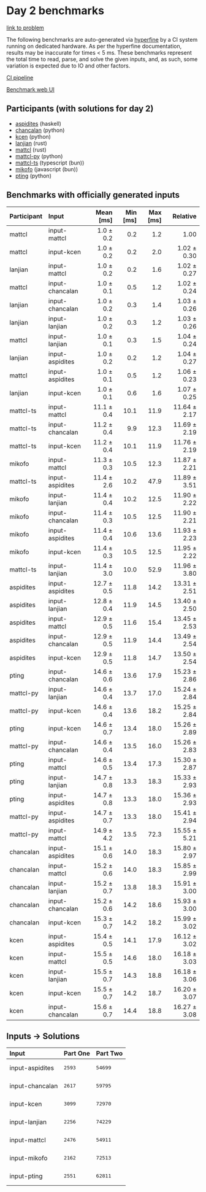 # Day 2 benchmarks

[link to problem](https://adventofcode.com/2023/day/2)

The following benchmarks are auto-generated via
[hyperfine](https://github.com/sharkdp/hyperfine) by a CI system running on
dedicated hardware. As per the hyperfine documentation, results may be
inaccurate for times < 5 ms. These benchmarks represent the total time to read,
parse, and solve the given inputs, and, as such, some variation is expected due
to IO and other factors.

[CI pipeline](http://ci.papercode.net:8080/teams/main/pipelines/aoc2023)

[Benchmark web UI](https://aoc.ancalagon.black)


## Participants (with solutions for day 2)

- [aspidites](https://github.com/aspidites/aoc2023) (haskell)
- [chancalan](https://github.com/chancalan/aoc2023) (python)
- [kcen](https://github.com/kcen/aoc2023) (python)
- [lanjian](https://github.com/lanjian/aoc-2023) (rust)
- [mattcl](https://github.com/mattcl/aoc2023) (rust)
- [mattcl-py](https://github.com/mattcl/aoc2023-py) (python)
- [mattcl-ts](https://github.com/mattcl/aoc2023-js) (typescript (bun))
- [mikofo](https://github.com/mikofo/advent-of-code-2023) (javascript (bun))
- [pting](https://github.com/pting/aoc2023) (python)


## Benchmarks with officially generated inputs

| Participant | Input | Mean [ms] | Min [ms] | Max [ms] | Relative |
|:---|:---|---:|---:|---:|---:|
| mattcl | input-mattcl | 1.0 ± 0.2 | 0.2 | 1.2 | 1.00 |
| mattcl | input-kcen | 1.0 ± 0.2 | 0.2 | 2.0 | 1.02 ± 0.30 |
| lanjian | input-mattcl | 1.0 ± 0.2 | 0.2 | 1.6 | 1.02 ± 0.27 |
| mattcl | input-chancalan | 1.0 ± 0.1 | 0.5 | 1.2 | 1.02 ± 0.24 |
| lanjian | input-chancalan | 1.0 ± 0.2 | 0.3 | 1.4 | 1.03 ± 0.26 |
| lanjian | input-lanjian | 1.0 ± 0.2 | 0.3 | 1.2 | 1.03 ± 0.26 |
| mattcl | input-lanjian | 1.0 ± 0.1 | 0.3 | 1.5 | 1.04 ± 0.24 |
| lanjian | input-aspidites | 1.0 ± 0.2 | 0.2 | 1.2 | 1.04 ± 0.27 |
| mattcl | input-aspidites | 1.0 ± 0.1 | 0.5 | 1.2 | 1.06 ± 0.23 |
| lanjian | input-kcen | 1.0 ± 0.1 | 0.6 | 1.6 | 1.07 ± 0.25 |
| mattcl-ts | input-mattcl | 11.1 ± 0.4 | 10.1 | 11.9 | 11.64 ± 2.17 |
| mattcl-ts | input-chancalan | 11.2 ± 0.4 | 9.9 | 12.3 | 11.69 ± 2.19 |
| mattcl-ts | input-kcen | 11.2 ± 0.4 | 10.1 | 11.9 | 11.76 ± 2.19 |
| mikofo | input-mattcl | 11.3 ± 0.3 | 10.5 | 12.3 | 11.87 ± 2.21 |
| mattcl-ts | input-aspidites | 11.4 ± 2.6 | 10.2 | 47.9 | 11.89 ± 3.51 |
| mikofo | input-lanjian | 11.4 ± 0.4 | 10.2 | 12.5 | 11.90 ± 2.22 |
| mikofo | input-chancalan | 11.4 ± 0.3 | 10.5 | 12.5 | 11.90 ± 2.21 |
| mikofo | input-aspidites | 11.4 ± 0.4 | 10.6 | 13.6 | 11.93 ± 2.23 |
| mikofo | input-kcen | 11.4 ± 0.3 | 10.5 | 12.5 | 11.95 ± 2.22 |
| mattcl-ts | input-lanjian | 11.4 ± 3.0 | 10.0 | 52.9 | 11.96 ± 3.80 |
| aspidites | input-aspidites | 12.7 ± 0.5 | 11.8 | 14.2 | 13.31 ± 2.51 |
| aspidites | input-lanjian | 12.8 ± 0.4 | 11.9 | 14.5 | 13.40 ± 2.50 |
| aspidites | input-mattcl | 12.9 ± 0.5 | 11.6 | 15.4 | 13.45 ± 2.53 |
| aspidites | input-chancalan | 12.9 ± 0.5 | 11.9 | 14.4 | 13.49 ± 2.54 |
| aspidites | input-kcen | 12.9 ± 0.5 | 11.8 | 14.7 | 13.50 ± 2.54 |
| pting | input-chancalan | 14.6 ± 0.6 | 13.6 | 17.9 | 15.23 ± 2.86 |
| mattcl-py | input-lanjian | 14.6 ± 0.4 | 13.7 | 17.0 | 15.24 ± 2.84 |
| mattcl-py | input-kcen | 14.6 ± 0.4 | 13.6 | 18.2 | 15.25 ± 2.84 |
| pting | input-kcen | 14.6 ± 0.7 | 13.4 | 18.0 | 15.26 ± 2.89 |
| mattcl-py | input-chancalan | 14.6 ± 0.4 | 13.5 | 16.0 | 15.26 ± 2.83 |
| pting | input-mattcl | 14.6 ± 0.5 | 13.4 | 17.3 | 15.30 ± 2.87 |
| pting | input-lanjian | 14.7 ± 0.8 | 13.3 | 18.3 | 15.33 ± 2.93 |
| pting | input-aspidites | 14.7 ± 0.8 | 13.3 | 18.0 | 15.36 ± 2.93 |
| mattcl-py | input-aspidites | 14.7 ± 0.7 | 13.3 | 18.0 | 15.41 ± 2.94 |
| mattcl-py | input-mattcl | 14.9 ± 4.2 | 13.5 | 72.3 | 15.55 ± 5.21 |
| chancalan | input-aspidites | 15.1 ± 0.6 | 14.0 | 18.3 | 15.80 ± 2.97 |
| chancalan | input-mattcl | 15.2 ± 0.6 | 14.0 | 18.3 | 15.85 ± 2.99 |
| chancalan | input-lanjian | 15.2 ± 0.7 | 13.8 | 18.3 | 15.91 ± 3.00 |
| chancalan | input-chancalan | 15.2 ± 0.6 | 14.2 | 18.6 | 15.93 ± 3.00 |
| chancalan | input-kcen | 15.3 ± 0.7 | 14.2 | 18.2 | 15.99 ± 3.02 |
| kcen | input-aspidites | 15.4 ± 0.5 | 14.1 | 17.9 | 16.12 ± 3.02 |
| kcen | input-mattcl | 15.5 ± 0.5 | 14.6 | 18.0 | 16.18 ± 3.03 |
| kcen | input-lanjian | 15.5 ± 0.7 | 14.3 | 18.8 | 16.18 ± 3.06 |
| kcen | input-kcen | 15.5 ± 0.7 | 14.2 | 18.7 | 16.20 ± 3.07 |
| kcen | input-chancalan | 15.6 ± 0.7 | 14.4 | 18.8 | 16.27 ± 3.08 |


## Inputs -> Solutions

| Input | Part One | Part Two |
|:---|:---|:---|
|input-aspidites|<pre>2593</pre>|<pre>54699</pre>|
|input-chancalan|<pre>2617</pre>|<pre>59795</pre>|
|input-kcen|<pre>3099</pre>|<pre>72970</pre>|
|input-lanjian|<pre>2256</pre>|<pre>74229</pre>|
|input-mattcl|<pre>2476</pre>|<pre>54911</pre>|
|input-mikofo|<pre>2162</pre>|<pre>72513</pre>|
|input-pting|<pre>2551</pre>|<pre>62811</pre>|
